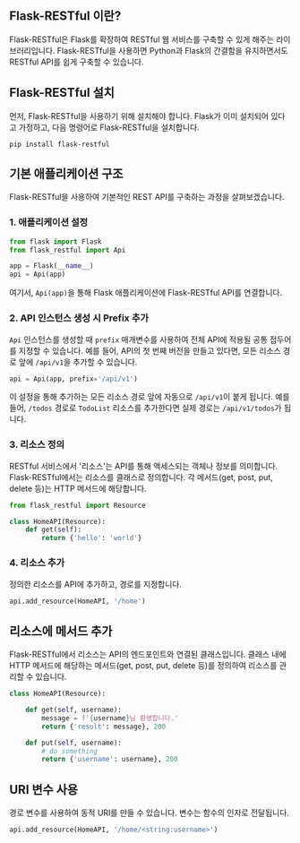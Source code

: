 ## Flask-RESTful 이란?

Flask-RESTful은 Flask를 확장하여 RESTful 웹 서비스를 구축할 수 있게 해주는 라이브러리입니다. Flask-RESTful을 사용하면 Python과 Flask의 간결함을 유지하면서도 RESTful API를 쉽게 구축할 수 있습니다.

## Flask-RESTful 설치
먼저, Flask-RESTful을 사용하기 위해 설치해야 합니다. Flask가 이미 설치되어 있다고 가정하고, 다음 명령어로 Flask-RESTful을 설치합니다.
```
pip install flask-restful
```

## 기본 애플리케이션 구조
Flask-RESTful을 사용하여 기본적인 REST API를 구축하는 과정을 살펴보겠습니다.

### 1. 애플리케이션 설정
```python
from flask import Flask
from flask_restful import Api

app = Flask(__name__)
api = Api(app)
```
여기서, `Api(app)`을 통해 Flask 애플리케이션에 Flask-RESTful API를 연결합니다.

### 2. API 인스턴스 생성 시 Prefix 추가

`Api` 인스턴스를 생성할 때 `prefix` 매개변수를 사용하여 전체 API에 적용될 공통 접두어를 지정할 수 있습니다. 예를 들어, API의 첫 번째 버전을 만들고 있다면, 모든 리소스 경로 앞에 `/api/v1`을 추가할 수 있습니다.

```python
api = Api(app, prefix='/api/v1')
```

이 설정을 통해 추가하는 모든 리소스 경로 앞에 자동으로 `/api/v1`이 붙게 됩니다. 예를 들어, `/todos` 경로로 `TodoList` 리소스를 추가한다면 실제 경로는 `/api/v1/todos`가 됩니다.

### 3. 리소스 정의
RESTful 서비스에서 '리소스'는 API를 통해 액세스되는 객체나 정보를 의미합니다. Flask-RESTful에서는 리소스를 클래스로 정의합니다. 각 메서드(get, post, put, delete 등)는 HTTP 메서드에 해당합니다.

```python
from flask_restful import Resource

class HomeAPI(Resource):
    def get(self):
        return {'hello': 'world'}
```

### 4. 리소스 추가
정의한 리소스를 API에 추가하고, 경로를 지정합니다.

```python
api.add_resource(HomeAPI, '/home')
```

## 리소스에 메서드 추가
Flask-RESTful에서 리소스는 API의 엔드포인트와 연결된 클래스입니다. 클래스 내에 HTTP 메서드에 해당하는 메서드(get, post, put, delete 등)를 정의하여 리소스를 관리할 수 있습니다.

```python
class HomeAPI(Resource):

    def get(self, username):
        message = f'{username}님 환영합니다.'
        return {'result': message}, 200

    def put(self, username):
        # do something
        return {'username': username}, 200
```

## URI 변수 사용
경로 변수를 사용하여 동적 URI를 만들 수 있습니다. 변수는 함수의 인자로 전달됩니다.

```python
api.add_resource(HomeAPI, '/home/<string:username>')
```